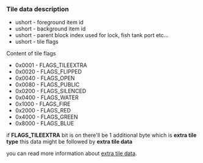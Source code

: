 ### Tile data description

- ushort - foreground item id
- ushort - background item id
- ushort - parent block index used for lock, fish tank port etc...
- ushort - tile flags

Content of tile flags
- 0x0001 - FLAGS_TILEEXTRA
- 0x0020 - FLAGS_FLIPPED
- 0x0040 - FLAGS_OPEN
- 0x0080 - FLAGS_PUBLIC
- 0x0200 - FLAGS_SILENCED
- 0x0400 - FLAGS_WATER
- 0x1000 - FLAGS_FIRE
- 0x2000 - FLAGS_RED
- 0x4000 - FLAGS_GREEN
- 0x8000 - FLAGS_BLUE

if **FLAGS_TILEEXTRA** bit is on there'll be 1 additional byte which is **extra tile type** this data might be followed by **extra tile data**

you can read more information about [extra tile data](extra_tile_data/README.md).
